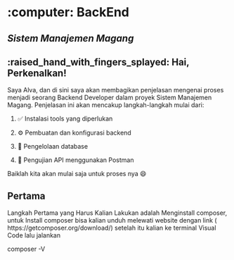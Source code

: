 <h1><strong> :computer: BackEnd</h1></strong> 
<em><h2>Sistem Manajemen Magang</h2></em>
	<h2>:raised_hand_with_fingers_splayed:  Hai, Perkenalkan!</h2>  
 Saya Alva, dan di sini saya akan membagikan penjelasan mengenai proses menjadi seorang Backend Developer dalam proyek Sistem Manajemen Magang. Penjelasan ini akan mencakup langkah-langkah mulai dari:
 
  1. ✅ Instalasi tools yang diperlukan

2.  ⚙️ Pembuatan dan konfigurasi backend

3.  🔄 Pengelolaan database

4.  🧪 Pengujian API menggunakan Postman

Baiklah kita akan mulai saja untuk proses nya 😄

<h2>Pertama</h2>
Langkah Pertama yang Harus Kalian Lakukan adalah Menginstall composer, untuk Install composer bisa kalian unduh melewati website dengan link ( https://getcomposer.org/download/) setelah itu kalian ke terminal Visual Code lalu jalankan

composer -V

